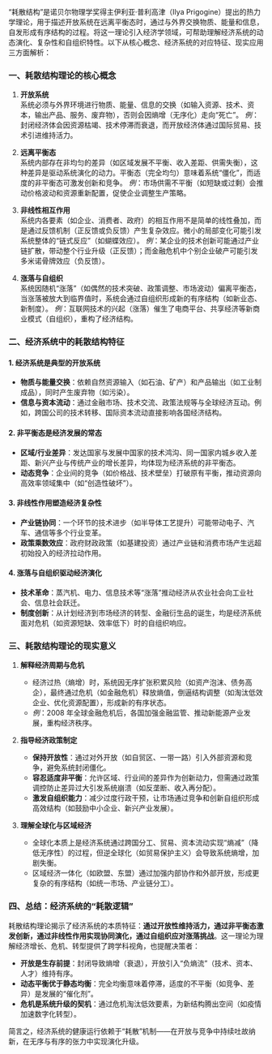 “耗散结构”是诺贝尔物理学奖得主伊利亚·普利高津（Ilya Prigogine）提出的热力学理论，用于描述开放系统在远离平衡态时，通过与外界交换物质、能量和信息，自发形成有序结构的过程。将这一理论引入经济学领域，可帮助理解经济系统的动态演化、复杂性和自组织特性。以下从核心概念、经济系统的对应特征、现实应用三方面解析：

### **一、耗散结构理论的核心概念**

1. **开放系统**  
   系统必须与外界环境进行物质、能量、信息的交换（如输入资源、技术、资本，输出产品、服务、废弃物），否则会因熵增（无序化）走向“死亡”。
   _例_：封闭经济体会因资源枯竭、技术停滞而衰退，而开放经济体通过国际贸易、技术引进维持活力。

2. **远离平衡态**  
   系统内部存在非均匀的差异（如区域发展不平衡、收入差距、供需失衡），这种差异是驱动系统演化的动力。平衡态（完全均匀）意味着系统“僵化”，而适度的非平衡态可激发创新和竞争。
   _例_：市场供需不平衡（如短缺或过剩）会推动价格波动和资源重新配置，促使企业调整生产策略。

3. **非线性相互作用**  
   系统内各要素（如企业、消费者、政府）的相互作用不是简单的线性叠加，而是通过反馈机制（正反馈或负反馈）产生复杂效应。微小的局部变化可能引发系统整体的“链式反应”（如蝴蝶效应）。
   _例_：某企业的技术创新可能通过产业链扩散，带动整个行业升级（正反馈）；而金融危机中个别企业破产可能引发多米诺骨牌效应（负反馈）。

4. **涨落与自组织**  
   系统因随机“涨落”（如偶然的技术突破、政策调整、市场波动）偏离平衡态，当涨落被放大到临界值时，系统会通过自组织形成新的有序结构（如新业态、新制度）。
   _例_：互联网技术的兴起（涨落）催生了电商平台、共享经济等新商业模式（自组织），重构了经济结构。

### **二、经济系统中的耗散结构特征**

#### 1. **经济系统是典型的开放系统**

- **物质与能量交换**：依赖自然资源输入（如石油、矿产）和产品输出（如工业制成品），同时产生废弃物（如污染）。
- **信息与资本流动**：通过金融市场、技术交流、政策法规等与全球经济互动。例如，跨国公司的技术转移、国际资本流动直接影响各国经济结构。

#### 2. **非平衡态是经济发展的常态**

- **区域/行业差异**：发达国家与发展中国家的技术鸿沟、同一国家内城乡收入差距、新兴产业与传统产业的增长差异，均体现为经济系统的非平衡态。
- **动态竞争**：企业间的竞争（如价格战、技术壁垒）打破原有平衡，推动资源向高效率领域集中（如“创造性破坏”）。

#### 3. **非线性作用塑造经济复杂性**

- **产业链协同**：一个环节的技术进步（如半导体工艺提升）可能带动电子、汽车、通信等多个行业变革。
- **政策乘数效应**：政府财政政策（如基建投资）通过产业链和消费市场产生远超初始投入的经济拉动作用。

#### 4. **涨落与自组织驱动经济演化**

- **技术革命**：蒸汽机、电力、信息技术等“涨落”推动经济从农业社会向工业社会、信息社会跃迁。
- **制度创新**：从计划经济到市场经济的转型、金融衍生品的诞生，均是经济系统面对危机（如资源短缺、效率低下）时的自组织响应。

### **三、耗散结构理论的现实意义**

1. **解释经济周期与危机**

   - 经济过热（熵增）时，系统因无序扩张积累风险（如资产泡沫、债务高企），最终通过危机（如金融危机）释放熵值，倒逼结构调整（如淘汰低效企业、优化资源配置），形成新的有序状态。
   - _例_：2008 年全球金融危机后，各国加强金融监管、推动新能源产业发展，重构经济秩序。

2. **指导经济政策制定**

   - **保持开放性**：通过对外开放（如自贸区、一带一路）引入外部资源和竞争，避免系统封闭僵化。
   - **容忍适度非平衡**：允许区域、行业间的差异作为创新动力，但需通过政策调控防止差异过大引发系统崩溃（如反垄断、收入再分配）。
   - **激发自组织能力**：减少过度行政干预，让市场通过竞争和创新自组织形成高效结构（如鼓励中小企业、新兴产业发展）。

3. **理解全球化与区域经济**
   - 全球化本质上是经济系统通过跨国分工、贸易、资本流动实现“熵减”（降低无序性）的过程，但逆全球化（如贸易保护主义）会导致系统熵增，加剧失衡。
   - 区域经济一体化（如欧盟、东盟）通过加强内部协作和外部开放，形成更复杂的有序结构（如统一市场、产业链分工）。

### **四、总结：经济系统的“耗散逻辑”**

耗散结构理论揭示了经济系统的本质特征：**通过开放性维持活力，通过非平衡态激发创新，通过非线性作用实现协同演化，通过自组织应对涨落挑战**。这一理论为理解经济增长、危机、转型提供了跨学科视角，也提醒决策者：

- **开放是生存前提**：封闭导致熵增（衰退），开放引入“负熵流”（技术、资本、人才）维持有序。
- **动态平衡优于静态均衡**：完全均衡意味着停滞，适度的不平衡（如竞争、差异）是发展的“催化剂”。
- **危机是系统升级的契机**：通过危机淘汰低效要素，为新结构腾出空间（如疫情加速数字化转型）。

简言之，经济系统的健康运行依赖于“耗散”机制——在开放与竞争中持续吐故纳新，在无序与有序的张力中实现演化升级。

